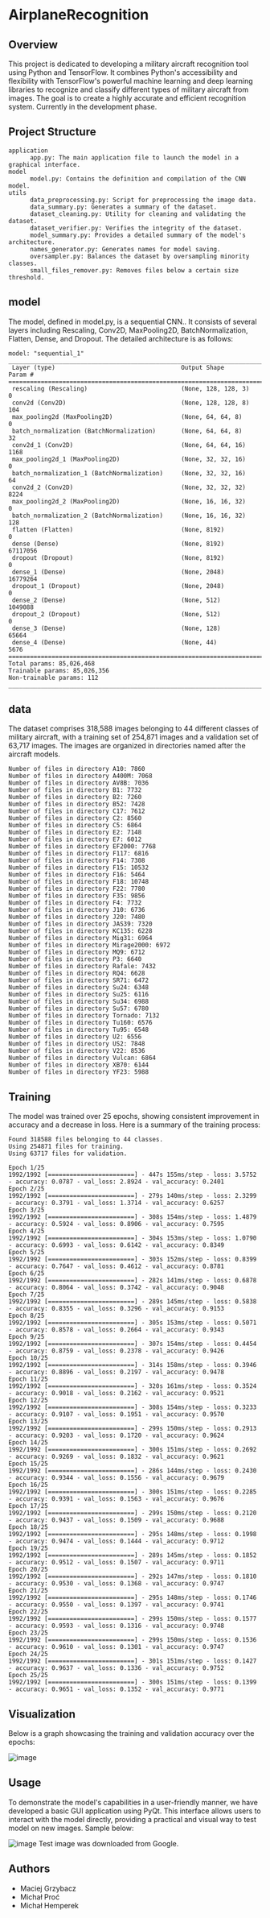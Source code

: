 # AirplaneRecognition

## Overview
This project is dedicated to developing a military aircraft recognition tool using Python and TensorFlow. It combines Python's accessibility and flexibility with TensorFlow's powerful machine learning and deep learning libraries to recognize and classify different types of military aircraft from images. The goal is to create a highly accurate and efficient recognition system. Currently in the development phase.


## Project Structure


```plaintext
application
      app.py: The main application file to launch the model in a graphical interface.
model
      model.py: Contains the definition and compilation of the CNN model.
utils
      data_preprocessing.py: Script for preprocessing the image data.
      data_summary.py: Generates a summary of the dataset.
      dataset_cleaning.py: Utility for cleaning and validating the dataset.
      dataset_verifier.py: Verifies the integrity of the dataset.
      model_summary.py: Provides a detailed summary of the model's architecture.
      names_generator.py: Generates names for model saving.
      oversampler.py: Balances the dataset by oversampling minority classes.
      small_files_remover.py: Removes files below a certain size threshold.
```

## model 

The model, defined in model.py, is a sequential CNN.. It consists of several layers including Rescaling, Conv2D, MaxPooling2D, BatchNormalization, Flatten, Dense, and Dropout. The detailed architecture is as follows:

```plaintext
model: "sequential_1"
_____________________________________________________________________________________
 Layer (type)                                   Output Shape              Param #
=====================================================================================
 rescaling (Rescaling)                          (None, 128, 128, 3)       0
 conv2d (Conv2D)                                (None, 128, 128, 8)       104
 max_pooling2d (MaxPooling2D)                   (None, 64, 64, 8)         0
 batch_normalization (BatchNormalization)       (None, 64, 64, 8)         32
 conv2d_1 (Conv2D)                              (None, 64, 64, 16)        1168
 max_pooling2d_1 (MaxPooling2D)                 (None, 32, 32, 16)        0
 batch_normalization_1 (BatchNormalization)     (None, 32, 32, 16)        64
 conv2d_2 (Conv2D)                              (None, 32, 32, 32)        8224
 max_pooling2d_2 (MaxPooling2D)                 (None, 16, 16, 32)        0
 batch_normalization_2 (BatchNormalization)     (None, 16, 16, 32)        128
 flatten (Flatten)                              (None, 8192)              0
 dense (Dense)                                  (None, 8192)              67117056
 dropout (Dropout)                              (None, 8192)              0
 dense_1 (Dense)                                (None, 2048)              16779264
 dropout_1 (Dropout)                            (None, 2048)              0
 dense_2 (Dense)                                (None, 512)               1049088
 dropout_2 (Dropout)                            (None, 512)               0
 dense_3 (Dense)                                (None, 128)               65664
 dense_4 (Dense)                                (None, 44)                5676
=====================================================================================
Total params: 85,026,468
Trainable params: 85,026,356
Non-trainable params: 112
_____________________________________________________________________________________
```
## data 

The dataset comprises 318,588 images belonging to 44 different classes of military aircraft, with a training set of 254,871 images and a validation set of 63,717 images. The images are organized in directories named after the aircraft models.

```plaintext
Number of files in directory A10: 7860
Number of files in directory A400M: 7068
Number of files in directory AV8B: 7036
Number of files in directory B1: 7732
Number of files in directory B2: 7260
Number of files in directory B52: 7428
Number of files in directory C17: 7612
Number of files in directory C2: 8560
Number of files in directory C5: 6864
Number of files in directory E2: 7148
Number of files in directory E7: 6012
Number of files in directory EF2000: 7768
Number of files in directory F117: 6816
Number of files in directory F14: 7308
Number of files in directory F15: 10532
Number of files in directory F16: 5464
Number of files in directory F18: 10748
Number of files in directory F22: 7780
Number of files in directory F35: 9856
Number of files in directory F4: 7732
Number of files in directory J10: 6736
Number of files in directory J20: 7480
Number of files in directory JAS39: 7320
Number of files in directory KC135: 6228
Number of files in directory Mig31: 6964
Number of files in directory Mirage2000: 6972
Number of files in directory MQ9: 6712
Number of files in directory P3: 6640
Number of files in directory Rafale: 7432
Number of files in directory RQ4: 6628
Number of files in directory SR71: 6472
Number of files in directory Su24: 6348
Number of files in directory Su25: 6116
Number of files in directory Su34: 6988
Number of files in directory Su57: 6780
Number of files in directory Tornado: 7132
Number of files in directory Tu160: 6576
Number of files in directory Tu95: 6548
Number of files in directory U2: 6556
Number of files in directory US2: 7848
Number of files in directory V22: 8536
Number of files in directory Vulcan: 6864
Number of files in directory XB70: 6144
Number of files in directory YF23: 5988
```

## Training
The model was trained over 25 epochs, showing consistent improvement in accuracy and a decrease in loss. Here is a summary of the training process:
```plaintext
Found 318588 files belonging to 44 classes.
Using 254871 files for training.
Using 63717 files for validation.

Epoch 1/25
1992/1992 [========================] - 447s 155ms/step - loss: 3.5752 - accuracy: 0.0787 - val_loss: 2.8924 - val_accuracy: 0.2401
Epoch 2/25
1992/1992 [========================] - 279s 140ms/step - loss: 2.3299 - accuracy: 0.3791 - val_loss: 1.3714 - val_accuracy: 0.6257
Epoch 3/25
1992/1992 [========================] - 308s 154ms/step - loss: 1.4879 - accuracy: 0.5924 - val_loss: 0.8906 - val_accuracy: 0.7595
Epoch 4/25
1992/1992 [========================] - 304s 153ms/step - loss: 1.0790 - accuracy: 0.6993 - val_loss: 0.6142 - val_accuracy: 0.8349
Epoch 5/25
1992/1992 [========================] - 303s 152ms/step - loss: 0.8399 - accuracy: 0.7647 - val_loss: 0.4612 - val_accuracy: 0.8781
Epoch 6/25
1992/1992 [========================] - 282s 141ms/step - loss: 0.6878 - accuracy: 0.8064 - val_loss: 0.3742 - val_accuracy: 0.9048
Epoch 7/25
1992/1992 [========================] - 289s 145ms/step - loss: 0.5838 - accuracy: 0.8355 - val_loss: 0.3296 - val_accuracy: 0.9153
Epoch 8/25
1992/1992 [========================] - 305s 153ms/step - loss: 0.5071 - accuracy: 0.8578 - val_loss: 0.2664 - val_accuracy: 0.9343
Epoch 9/25
1992/1992 [========================] - 307s 154ms/step - loss: 0.4454 - accuracy: 0.8759 - val_loss: 0.2378 - val_accuracy: 0.9426
Epoch 10/25
1992/1992 [========================] - 314s 158ms/step - loss: 0.3946 - accuracy: 0.8896 - val_loss: 0.2197 - val_accuracy: 0.9478
Epoch 11/25
1992/1992 [========================] - 320s 161ms/step - loss: 0.3524 - accuracy: 0.9018 - val_loss: 0.2162 - val_accuracy: 0.9521
Epoch 12/25
1992/1992 [========================] - 308s 154ms/step - loss: 0.3233 - accuracy: 0.9107 - val_loss: 0.1951 - val_accuracy: 0.9570
Epoch 13/25
1992/1992 [========================] - 299s 150ms/step - loss: 0.2913 - accuracy: 0.9203 - val_loss: 0.1720 - val_accuracy: 0.9624
Epoch 14/25
1992/1992 [========================] - 300s 151ms/step - loss: 0.2692 - accuracy: 0.9269 - val_loss: 0.1832 - val_accuracy: 0.9621
Epoch 15/25
1992/1992 [========================] - 286s 144ms/step - loss: 0.2430 - accuracy: 0.9344 - val_loss: 0.1556 - val_accuracy: 0.9679
Epoch 16/25
1992/1992 [========================] - 300s 151ms/step - loss: 0.2285 - accuracy: 0.9391 - val_loss: 0.1563 - val_accuracy: 0.9676
Epoch 17/25
1992/1992 [========================] - 299s 150ms/step - loss: 0.2120 - accuracy: 0.9437 - val_loss: 0.1509 - val_accuracy: 0.9688
Epoch 18/25
1992/1992 [========================] - 295s 148ms/step - loss: 0.1998 - accuracy: 0.9474 - val_loss: 0.1444 - val_accuracy: 0.9712
Epoch 19/25
1992/1992 [========================] - 289s 145ms/step - loss: 0.1852 - accuracy: 0.9512 - val_loss: 0.1507 - val_accuracy: 0.9711
Epoch 20/25
1992/1992 [========================] - 292s 147ms/step - loss: 0.1810 - accuracy: 0.9530 - val_loss: 0.1368 - val_accuracy: 0.9747
Epoch 21/25
1992/1992 [========================] - 295s 148ms/step - loss: 0.1746 - accuracy: 0.9550 - val_loss: 0.1397 - val_accuracy: 0.9741
Epoch 22/25
1992/1992 [========================] - 299s 150ms/step - loss: 0.1577 - accuracy: 0.9593 - val_loss: 0.1316 - val_accuracy: 0.9748
Epoch 23/25
1992/1992 [========================] - 299s 150ms/step - loss: 0.1536 - accuracy: 0.9610 - val_loss: 0.1301 - val_accuracy: 0.9747
Epoch 24/25
1992/1992 [========================] - 301s 151ms/step - loss: 0.1427 - accuracy: 0.9637 - val_loss: 0.1336 - val_accuracy: 0.9752
Epoch 25/25
1992/1992 [========================] - 300s 151ms/step - loss: 0.1399 - accuracy: 0.9651 - val_loss: 0.1352 - val_accuracy: 0.9771
```

## Visualization


Below is a graph showcasing the training and validation accuracy over the epochs:


![image](https://github.com/MaciejGrzybacz/AirplaneRecognition/assets/128727060/38799349-483d-47f3-9dc4-7ead9a529613)

## Usage


To demonstrate the model's capabilities in a user-friendly manner, we have developed a basic GUI application using PyQt. This interface allows users to interact with the model directly, providing a practical and visual way to test model on new images.
Sample below:

![image](https://github.com/MaciejGrzybacz/AirplaneRecognition/assets/128727060/af8dfbba-c5b3-4f43-bdd1-0ae30beb018e)
Test image was downloaded from Google.

## Authors
* Maciej Grzybacz
* Michał Proć
* Michał Hemperek
